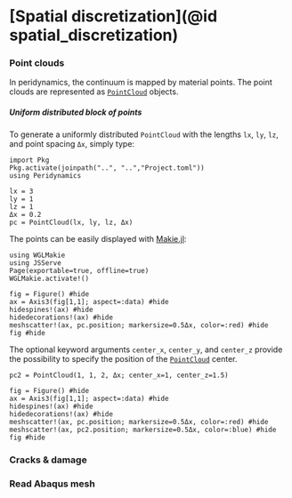 # [Spatial discretization](@id spatial_discretization)
### Point clouds

In peridynamics, the continuum is mapped by material points.
The point clouds are represented as [`PointCloud`](@ref) objects.

##### Uniform distributed block of points
To generate a uniformly distributed `PointCloud` with the lengths `lx`, `ly`, `lz`, and
point spacing `Δx`, simply type:
```@setup spatial_discretization_1
import Pkg
Pkg.activate(joinpath("..", "..","Project.toml"))
using Peridynamics
```
```@example spatial_discretization_1
lx = 3
ly = 1
lz = 1
Δx = 0.2
pc = PointCloud(lx, ly, lz, Δx)
```

The points can be easily displayed with [Makie.jl](https://docs.makie.org/stable/):
```@setup spatial_discretization_1
using WGLMakie
using JSServe
Page(exportable=true, offline=true)
WGLMakie.activate!()
```
```@example spatial_discretization_1
fig = Figure() #hide
ax = Axis3(fig[1,1]; aspect=:data) #hide
hidespines!(ax) #hide
hidedecorations!(ax) #hide
meshscatter!(ax, pc.position; markersize=0.5Δx, color=:red) #hide
fig #hide
```

The optional keyword arguments `center_x`, `center_y`, and `center_z` provide the possibility to specify the position of the [`PointCloud`](@ref) center.
```@example spatial_discretization_1
pc2 = PointCloud(1, 1, 2, Δx; center_x=1, center_z=1.5)
```
```@example spatial_discretization_1
fig = Figure() #hide
ax = Axis3(fig[1,1]; aspect=:data) #hide
hidespines!(ax) #hide
hidedecorations!(ax) #hide
meshscatter!(ax, pc.position; markersize=0.5Δx, color=:red) #hide
meshscatter!(ax, pc2.position; markersize=0.5Δx, color=:blue) #hide
fig #hide
```


### Cracks & damage
### Read Abaqus mesh